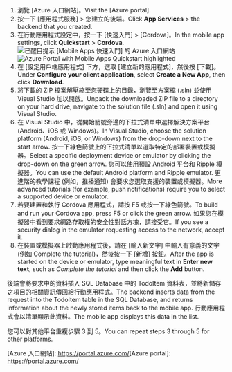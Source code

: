 
1. <span data-ttu-id="61a36-101">瀏覽 [Azure 入口網站]。</span><span class="sxs-lookup"><span data-stu-id="61a36-101">Visit the [Azure portal].</span></span>
2. <span data-ttu-id="61a36-102">按一下 [應用程式服務] > 您建立的後端。</span><span class="sxs-lookup"><span data-stu-id="61a36-102">Click **App Services** > the backend that you created.</span></span>
3. <span data-ttu-id="61a36-103">在行動應用程式設定中，按一下 [快速入門]  >  [Cordova]。</span><span class="sxs-lookup"><span data-stu-id="61a36-103">In the mobile app settings, click **Quickstart** > **Cordova**.</span></span>
<span data-ttu-id="61a36-104">![已醒目提示 [Mobile Apps 快速入門] 的 Azure 入口網站][quickstart]</span><span class="sxs-lookup"><span data-stu-id="61a36-104">![Azure Portal with Mobile Apps Quickstart highlighted][quickstart]</span></span>
4. <span data-ttu-id="61a36-105">在 [設定用戶端應用程式] 下方，選取 [建立新的應用程式]，然後按 [下載]。</span><span class="sxs-lookup"><span data-stu-id="61a36-105">Under **Configure your client application**, select **Create a New App**, then click **Download**.</span></span>
2. <span data-ttu-id="61a36-106">將下載的 ZIP 檔案解壓縮至您硬碟上的目錄，瀏覽至方案檔 (.sln) 並使用 Visual Studio 加以開啟。</span><span class="sxs-lookup"><span data-stu-id="61a36-106">Unpack the downloaded ZIP file to a directory on your hard drive, navigate to the solution file (.sln) and  open it using Visual Studio.</span></span>
3. <span data-ttu-id="61a36-107">在 Visual Studio 中，從開始箭號旁邊的下拉式清單中選擇解決方案平台 (Android、iOS 或 Windows)。</span><span class="sxs-lookup"><span data-stu-id="61a36-107">In Visual Studio, choose the solution platform (Android, iOS, or Windows) from the drop-down next to the start arrow.</span></span> <span data-ttu-id="61a36-108">按一下綠色箭號上的下拉式清單以選取特定的部署裝置或模擬器。</span><span class="sxs-lookup"><span data-stu-id="61a36-108">Select a specific deployment device or emulator by clicking the drop-down on the green arrow.</span></span> <span data-ttu-id="61a36-109">您可以使用預設 Android 平台和 Ripple 模擬器。</span><span class="sxs-lookup"><span data-stu-id="61a36-109">You can use the default Android platform and Ripple emulator.</span></span> <span data-ttu-id="61a36-110">更進階的教學課程 (例如，推播通知) 會要求您選取支援的裝置或模擬器。</span><span class="sxs-lookup"><span data-stu-id="61a36-110">More advanced tutorials (for example, push notifications) require you to select a supported device or emulator.</span></span>
4. <span data-ttu-id="61a36-111">若要建置和執行 Cordova 應用程式，請按 F5 或按一下綠色箭號。</span><span class="sxs-lookup"><span data-stu-id="61a36-111">To build and run your Cordova app, press F5 or click the green arrow.</span></span> <span data-ttu-id="61a36-112">如果您在模擬器中看到要求網路存取權的安全性對話方塊，請接受它。</span><span class="sxs-lookup"><span data-stu-id="61a36-112">If you see a security dialog in the emulator requesting access to the network, accept it.</span></span>
5. <span data-ttu-id="61a36-113">在裝置或模擬器上啟動應用程式後，請在 [輸入新文字] 中輸入有意義的文字 (例如 Complete the tutorial)，然後按一下 [新增] 按鈕。</span><span class="sxs-lookup"><span data-stu-id="61a36-113">After the app is started on the device or emulator, type meaningful text in **Enter new text**, such  as *Complete the tutorial* and then click the **Add** button.</span></span>

<span data-ttu-id="61a36-114">後端會將要求中的資料插入 SQL Database 中的 TodoItem 資料表，並將新儲存之項目的相關資訊傳回給行動應用程式。</span><span class="sxs-lookup"><span data-stu-id="61a36-114">The backend inserts data from the request into the TodoItem table in the SQL Database, and returns information about the newly stored items back to the mobile app.</span></span> <span data-ttu-id="61a36-115">行動應用程式會以清單顯示此資料。</span><span class="sxs-lookup"><span data-stu-id="61a36-115">The mobile app displays this data in the list.</span></span>

<span data-ttu-id="61a36-116">您可以對其他平台重複步驟 3 到 5。</span><span class="sxs-lookup"><span data-stu-id="61a36-116">You can repeat steps 3 through 5 for other platforms.</span></span>

<!-- Images. -->
[quickstart]: ./media/app-service-mobile-configure-new-backend/quickstart.png

<!-- URLs -->
<span data-ttu-id="61a36-117">[Azure 入口網站]: https://portal.azure.com/</span><span class="sxs-lookup"><span data-stu-id="61a36-117">[Azure portal]: https://portal.azure.com/</span></span>
